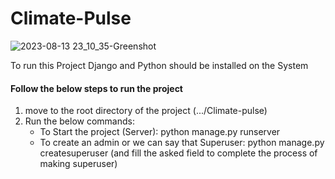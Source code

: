 # Climate-Pulse

![2023-08-13 23_10_35-Greenshot](https://github.com/sahajoydeep2002/Climate-Pulse/assets/108972310/5ad2112b-8f59-4f5a-aa3b-5aa352578b1e)



 To run this Project Django and Python should be installed on the System

 #### Follow the below steps to run the project
1. move to the root directory of the project (.../Climate-pulse)
2. Run the below commands:
   * To Start the project (Server):   python manage.py runserver 
   * To create an admin or we can say that Superuser:   python manage.py createsuperuser (and fill the asked field to complete the process of making superuser)

